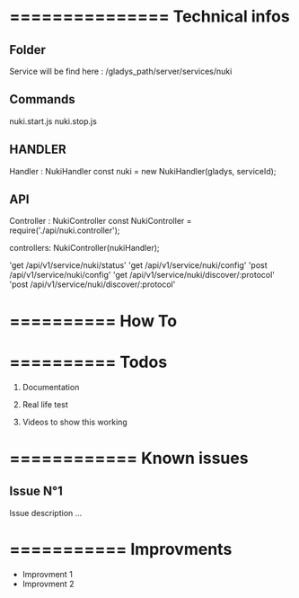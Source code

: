 ===============
Technical infos
===============

Folder
------

Service will be find here : /gladys_path/server/services/nuki

Commands
--------

nuki.start.js
nuki.stop.js


HANDLER
-------

Handler : NukiHandler
const nuki = new NukiHandler(gladys, serviceId);


API
---

Controller : NukiController
const NukiController = require('./api/nuki.controller');

controllers: NukiController(nukiHandler);

'get /api/v1/service/nuki/status'
'get /api/v1/service/nuki/config'
'post /api/v1/service/nuki/config'
'get /api/v1/service/nuki/discover/:protocol'
'post /api/v1/service/nuki/discover/:protocol'

==========
How To
==========



==========
Todos
==========

1. Documentation

2. Real life test

3. Videos to show this working


============
Known issues
============

Issue N°1
---------

Issue description ...

===========
Improvments
===========

* Improvment 1
* Improvment 2
